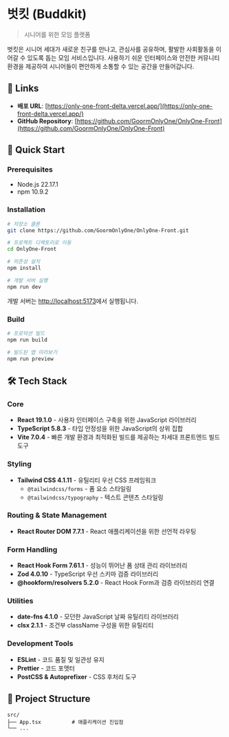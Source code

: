 # 벗킷 (Buddkit)

> 시니어를 위한 모임 플랫폼

벗킷은 시니어 세대가 새로운 친구를 만나고, 관심사를 공유하며, 활발한 사회활동을 이어갈 수 있도록 돕는 모임 서비스입니다. 사용하기 쉬운 인터페이스와 안전한 커뮤니티 환경을 제공하여 시니어들이 편안하게 소통할 수 있는 공간을 만들어갑니다.

## 🔗 Links

- **배포 URL**: [https://only-one-front-delta.vercel.app/](https://only-one-front-delta.vercel.app/)
- **GitHub Repository**: [https://github.com/GoormOnlyOne/OnlyOne-Front](https://github.com/GoormOnlyOne/OnlyOne-Front)

## 🚀 Quick Start

### Prerequisites

- Node.js 22.17.1
- npm 10.9.2

### Installation

```bash
# 저장소 클론
git clone https://github.com/GoormOnlyOne/OnlyOne-Front.git

# 프로젝트 디렉토리로 이동
cd OnlyOne-Front

# 의존성 설치
npm install

# 개발 서버 실행
npm run dev
```

개발 서버는 [http://localhost:5173](http://localhost:5173)에서 실행됩니다.

### Build

```bash
# 프로덕션 빌드
npm run build

# 빌드된 앱 미리보기
npm run preview
```

## 🛠 Tech Stack

### Core
- **React 19.1.0** - 사용자 인터페이스 구축을 위한 JavaScript 라이브러리
- **TypeScript 5.8.3** - 타입 안정성을 위한 JavaScript의 상위 집합
- **Vite 7.0.4** - 빠른 개발 환경과 최적화된 빌드를 제공하는 차세대 프론트엔드 빌드 도구

### Styling
- **Tailwind CSS 4.1.11** - 유틸리티 우선 CSS 프레임워크
  - `@tailwindcss/forms` - 폼 요소 스타일링
  - `@tailwindcss/typography` - 텍스트 콘텐츠 스타일링

### Routing & State Management
- **React Router DOM 7.7.1** - React 애플리케이션을 위한 선언적 라우팅

### Form Handling
- **React Hook Form 7.61.1** - 성능이 뛰어난 폼 상태 관리 라이브러리
- **Zod 4.0.10** - TypeScript 우선 스키마 검증 라이브러리
- **@hookform/resolvers 5.2.0** - React Hook Form과 검증 라이브러리 연결

### Utilities
- **date-fns 4.1.0** - 모던한 JavaScript 날짜 유틸리티 라이브러리
- **clsx 2.1.1** - 조건부 className 구성을 위한 유틸리티

### Development Tools
- **ESLint** - 코드 품질 및 일관성 유지
- **Prettier** - 코드 포맷터
- **PostCSS & Autoprefixer** - CSS 후처리 도구

## 📁 Project Structure

```
src/
├── App.tsx          # 애플리케이션 진입점
└── ...
```
